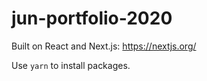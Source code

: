 # jun-portfolio-2020

Built on React and Next.js: https://nextjs.org/

Use `yarn` to install packages.
